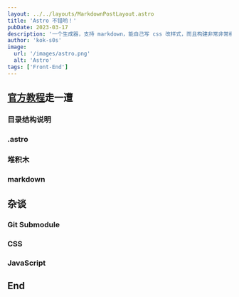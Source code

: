 ```yaml
---
layout: ../../layouts/MarkdownPostLayout.astro
title: 'Astro 不错哟！'
pubDate: 2023-03-17
description: '一个生成器，支持 markdown，能自己写 css 改样式，而且构建非常非常模块化，岛屿的概念有意思，这技术超适合我这种喜欢用 markdwon 记录的人，更何况我还做过一段时间的切图仔，用的很轻松，这里写篇文章记录下构建过程，以及说些使用感受。'
author: 'kok-s0s'
image:
  url: '/images/astro.png'
  alt: 'Astro'
tags: ['Front-End']
---
```


## [官方教程](https://docs.astro.build/en/tutorial/0-introduction/)走一遭

### 目录结构说明

### .astro

### 堆积木

### markdown

## 杂谈

### Git Submodule

### CSS

### JavaScript

## End
